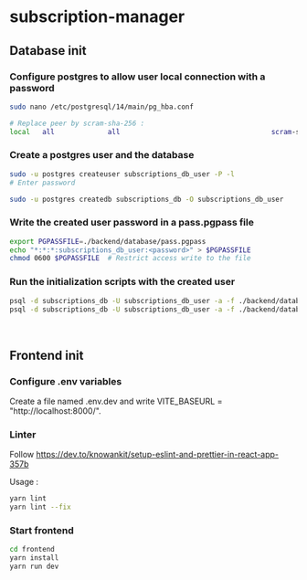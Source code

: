 # subscription-manager

## Database init

### Configure postgres to allow user local connection with a password

```bash
sudo nano /etc/postgresql/14/main/pg_hba.conf

# Replace peer by scram-sha-256 :
local   all             all                                     scram-sha-256
```


### Create a postgres user and the database

```bash
sudo -u postgres createuser subscriptions_db_user -P -l
# Enter password

sudo -u postgres createdb subscriptions_db -O subscriptions_db_user
```


### Write the created user password in a pass.pgpass file

```bash
export PGPASSFILE=./backend/database/pass.pgpass
echo "*:*:*:subscriptions_db_user:<password>" > $PGPASSFILE
chmod 0600 $PGPASSFILE  # Restrict access write to the file
```


### Run the initialization scripts with the created user

```bash
psql -d subscriptions_db -U subscriptions_db_user -a -f ./backend/database/init_table.sql
psql -d subscriptions_db -U subscriptions_db_user -a -f ./backend/database/fill_db.sql
```
<br>


## Frontend init

### Configure .env variables

Create a file named .env.dev and write VITE_BASEURL = "http://localhost:8000/".


### Linter

Follow https://dev.to/knowankit/setup-eslint-and-prettier-in-react-app-357b

Usage :

```bash
yarn lint
yarn lint --fix
```


### Start frontend

```bash
cd frontend
yarn install
yarn run dev
```
